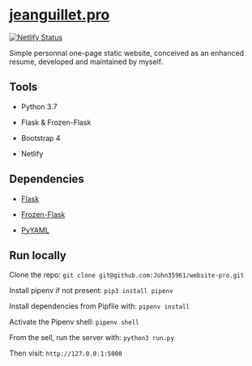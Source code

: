 # [jeanguillet.pro](https://jeanguillet.pro)

[![Netlify Status](https://api.netlify.com/api/v1/badges/1a2f9b80-bd7a-4e72-bcbb-61efae4b5453/deploy-status)](https://app.netlify.com/sites/website-pro-prod/deploys)

Simple personnal one-page static website, conceived as an enhanced resume, developed and maintained by myself.

## Tools

* Python 3.7

* Flask & Frozen-Flask

* Bootstrap 4

* Netlify

## Dependencies

* [Flask](https://flask.palletsprojects.com/en/2.1.x/)

* [Frozen-Flask](https://pythonhosted.org/Frozen-Flask/)

* [PyYAML](https://pypi.org/project/PyYAML/)

## Run locally

Clone the repo: `git clone git@github.com:John35961/website-pro.git`

Install pipenv if not present: `pip3 install pipenv`

Install dependencies from Pipfile with: `pipenv install`

Activate the Pipenv shell: `pipenv shell`

From the sell, run the server with: `python3 run.py`

Then visit: `http://127.0.0.1:5000`
